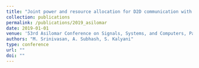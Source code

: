 ```yaml
---
title: "Joint power and resource allocation for D2D communication with low-resolution ADC"
collection: publications
permalink: /publications/2019_asilomar
date: 2019-01-01
venue: '53rd Asilomar Conference on Signals, Systems, and Computers, Pacific Grove, CA, USA'
authors: "M. Srinivasan, A. Subhash, S. Kalyani"
type: conference
url: ""
doi: ""
---
```

